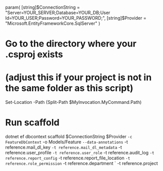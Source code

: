 param(
    [string]$ConnectionString = "Server=YOUR_SERVER;Database=YOUR_DB;User Id=YOUR_USER;Password=YOUR_PASSWORD;",
    [string]$Provider = "Microsoft.EntityFrameworkCore.SqlServer"
)

# Go to the directory where your .csproj exists
# (adjust this if your project is not in the same folder as this script)
Set-Location -Path (Split-Path $MyInvocation.MyCommand.Path)

# Run scaffold
dotnet ef dbcontext scaffold $ConnectionString $Provider `
  -c FeatureDbContext `
  -o Models/Feature `
  --data-annotations `
  -t reference.mail_dl_key `
  -t reference.mail_dl_metadata `
  -t reference.user_profile `
  -t reference.user_role `
  -t reference.audit_log `
  -t reference.report_config `
  -t reference.report_file_location `
  -t reference.role_permission `
  -t reference.department `
  -t reference.project